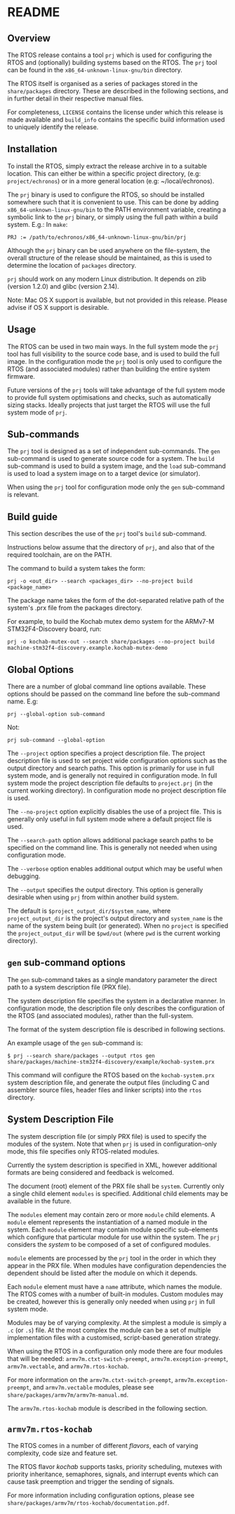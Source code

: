 <!--
     eChronos Real-Time Operating System
     Copyright (c) 2017, Commonwealth Scientific and Industrial Research
     Organisation (CSIRO) ABN 41 687 119 230.

     All rights reserved. CSIRO is willing to grant you a licence to the eChronos
     real-time operating system under the terms of the CSIRO_BSD_MIT license. See
     the file LICENSE_CSIRO_BSD for details.

     @TAG(CSIRO_BSD_MIT)
-->
README
======

Overview
--------

The RTOS release contains a tool `prj` which is used for configuring the RTOS and (optionally) building systems based on the RTOS.
The `prj` tool can be found in the `x86_64-unknown-linux-gnu/bin` directory.

The RTOS itself is organised as a series of packages stored in the `share/packages` directory.
These are described in the following sections, and in further detail in their respective manual files.

For completeness, `LICENSE` contains the license under which this release is made available and `build_info` contains the specific build information used to uniquely identify the release.

Installation
-------------

To install the RTOS, simply extract the release archive in to a suitable location.
This can either be within a specific project directory, (e.g: `project/echronos`) or in a more general location (e.g: ~/local/echronos).

The `prj` binary is used to configure the RTOS, so should be installed somewhere such that it is convenient to use.
This can be done by adding `x86_64-unknown-linux-gnu/bin` to the PATH environment variable, creating a symbolic link to the `prj` binary, or simply using the full path within a build system.
E.g.: In `make`:

    PRJ := /path/to/echronos/x86_64-unknown-linux-gnu/bin/prj

Although the `prj` binary can be used anywhere on the file-system, the overall structure of the release should be maintained, as this is used to determine the location of `packages` directory.

`prj` should work on any modern Linux distribution.
It depends on zlib (version 1.2.0) and glibc (version 2.14).

Note: Mac OS X support is available, but not provided in this release.
Please advise if OS X support is desirable.

Usage
------

The RTOS can be used in two main ways.
In the full system mode the `prj` tool has full visibility to the source code base, and is used to build the full image.
In the configuration mode the `prj` tool is only used to configure the RTOS (and associated modules) rather than building the entire system firmware.

Future versions of the `prj` tools will take advantage of the full system mode to provide full system optimisations and checks, such as automatically sizing stacks.
Ideally projects that just target the RTOS will use the full system mode of `prj`.

Sub-commands
-------------

The `prj` tool is designed as a set of independent sub-commands.
The `gen` sub-command is used to generate source code for a system.
The `build` sub-command is used to build a system image, and the `load` sub-command is used to load a system image on to a target device (or simulator).

When using the `prj` tool for configuration mode only the `gen` sub-command is relevant.

Build guide
------------

This section describes the use of the `prj` tool's `build` sub-command.

Instructions below assume that the directory of `prj`, and also that of the required toolchain, are on the PATH.

The command to build a system takes the form:

    prj -o <out_dir> --search <packages_dir> --no-project build <package_name>

The package name takes the form of the dot-separated relative path of the system's .prx file from the packages directory.

For example, to build the Kochab mutex demo system for the ARMv7-M STM32F4-Discovery board, run:

    prj -o kochab-mutex-out --search share/packages --no-project build machine-stm32f4-discovery.example.kochab-mutex-demo

Global Options
---------------

There are a number of global command line options available.
These options should be passed on the command line before the sub-command name.
E.g:

    prj --global-option sub-command

Not:

    prj sub-command --global-option

The `--project` option specifies a project description file.
The project description file is used to set project wide configuration options such as the output directory and search paths.
This option is primarily for use in full system mode, and is generally not required in configuration mode.
In full system mode the project description file defaults to `project.prj` (in the current working directory).
In configuration mode no project description file is used.

The `--no-project` option explicitly disables the use of a project file.
This is generally only useful in full system mode where a default project file is used.

The `--search-path` option allows additional package search paths to be specified on the command line.
This is generally not needed when using configuration mode.

The `--verbose` option enables additional output which may be useful when debugging.

The `--output` specifies the output directory.
This option is generally desirable when using `prj` from within another build system.

The default is `$project_output_dir/$system_name`, where `project_output_dir` is the project's output directory and `system_name` is the name of the system being built (or generated).
When no `project` is specified the `project_output_dir` will be `$pwd/out` (where `pwd` is the current working directory).

`gen` sub-command options
--------------------------

The `gen` sub-command takes as a single mandatory parameter the direct path to a system description file (PRX file).

The system description file specifies the system in a declarative manner.
In configuration mode, the description file only describes the configuration of the RTOS (and associated modules), rather than the full-system.

The format of the system description file is described in following sections.

An example usage of the `gen` sub-command is:

    $ prj --search share/packages --output rtos gen share/packages/machine-stm32f4-discovery/example/kochab-system.prx

This command will configure the RTOS based on the `kochab-system.prx` system description file, and generate the output files (including C and assembler source files, header files and linker scripts) into the `rtos` directory.

System Description File
------------------------

The system description file (or simply PRX file) is used to specify the modules of the system.
Note that when `prj` is used in configuration-only mode, this file specifies only RTOS-related modules.

Currently the system description is specified in XML, however additional formats are being considered and feedback is welcomed.

The document (root) element of the PRX file shall be `system`.
Currently only a single child element `modules` is specified.
Additional child elements may be available in the future.

The `modules` element may contain zero or more `module` child elements.
A `module` element represents the instantiation of a named module in the system.
Each `module` element may contain module specific sub-elements which configure that particular module for use within the system.
The `prj` considers the *system* to be composed of a set of configured modules.

`module` elements are processed by the `prj` tool in the order in which they appear in the PRX file.
When modules have configuration dependencies the dependent should be listed after the module on which it depends.

Each `module` element must have a `name` attribute, which names the module.
The RTOS comes with a number of built-in modules.
Custom modules may be created, however this is generally only needed when using `prj` in full system mode.

Modules may be of varying complexity.
At the simplest a module is simply a `.c` (or `.s`) file.
At the most complex the module can be a set of multiple implementation files with a customised, script-based generation strategy.

When using the RTOS in a configuration only mode there are four modules that will be needed: `armv7m.ctxt-switch-preempt`, `armv7m.exception-preempt`, `armv7m.vectable`, and `armv7m.rtos-kochab`.

For more information on the `armv7m.ctxt-switch-preempt`, `armv7m.exception-preempt`, and `armv7m.vectable` modules, please see `share/packages/armv7m/armv7m-manual.md`.

The `armv7m.rtos-kochab` module is described in the following section.

`armv7m.rtos-kochab`
----------------------

The RTOS comes in a number of different *flavors*, each of varying complexity, code size and feature set.

The RTOS flavor *kochab* supports tasks, priority scheduling, mutexes with priority inheritance, semaphores, signals, and interrupt events which can cause task preemption and trigger the sending of signals.

For more information including configuration options, please see `share/packages/armv7m/rtos-kochab/documentation.pdf`.
